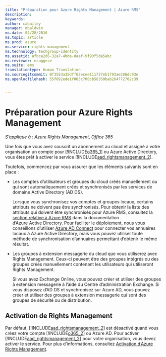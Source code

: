 ```yaml
---
title: "Préparation pour Azure Rights Management | Azure RMS"
description: 
keywords: 
author: cabailey
manager: mbaldwin
ms.date: 04/28/2016
ms.topic: article
ms.prod: azure
ms.service: rights-management
ms.technology: techgroup-identity
ms.assetid: afbca2d6-32a7-4bda-8aaf-9f93f5da5abc
ms.reviewer: esaggese
ms.suite: ems
translationtype: Human Translation
ms.sourcegitcommit: 0f355da35dff62ecee111737eb1793ae286dc93e
ms.openlocfilehash: 55f092ede1f003c700cb58359bab264772702c39


---
```


# Préparation pour Azure Rights Management

*S’applique à : Azure Rights Management, Office 365*

Une fois que vous avez souscrit un abonnement au cloud et assigné à votre organisation un compte pour [!INCLUDE[o365_1](../includes/o365_1_md.md)] ou Azure Active Directory, vous êtes prêt à activer le service [!INCLUDE[aad_rightsmanagement_2](../includes/aad_rightsmanagement_2_md.md)].

Toutefois, commencez par vous assurer que les éléments suivants sont en place :

-   Les comptes d’utilisateurs et groupes du cloud créés manuellement ou qui sont automatiquement créés et synchronisés par les services de domaine Active Directory (AD DS).

    Lorsque vous synchronisez vos comptes et groupes locaux, certains attributs ne doivent pas être synchronisés. Pour obtenir la liste des attributs qui doivent être synchronisés pour Azure RMS, consultez la [section relative à Azure RMS](/active-directory/active-directory-aadconnectsync-attributes-synchronized#azure-rms) dans la documentation d’Azure Active Directory. Pour faciliter le déploiement, nous vous conseillons d’utiliser [Azure AD Connect](/active-directory/active-directory-aadconnectsync-whatis) pour connecter vos annuaires locaux à Azure Active Directory, mais vous pouvez utiliser toute méthode de synchronisation d’annuaires permettant d’obtenir le même résultat.

-   Les groupes à extension messagerie du cloud que vous utiliserez avec Rights Management. Ceux-ci peuvent être des groupes intégrés ou des groupes créés manuellement contenant les utilisateurs qui utiliseront Rights Management.

    Si vous avez Exchange Online, vous pouvez créer et utiliser des groupes à extension messagerie à l’aide du Centre d’administration Exchange. Si vous disposez d’AD DS et synchronisez sur Azure AD, vous pouvez créer et utiliser des groupes à extension messagerie qui sont des groupes de sécurité ou de distribution.

## Activation de Rights Management
Par défaut, [!INCLUDE[aad_rightsmanagement_2](../includes/aad_rightsmanagement_2_md.md)] est désactivé quand vous créez votre compte [!INCLUDE[o365_2](../includes/o365_2_md.md)] ou Azure AD. Pour activer [!INCLUDE[aad_rightsmanagement_2](../includes/aad_rightsmanagement_2_md.md)] pour votre organisation, vous devez activer le service. Pour plus d’informations, consultez [Activation d’Azure Rights Management](../deploy-use/activate-service.md).






<!--HONumber=Jul16_HO3-->


